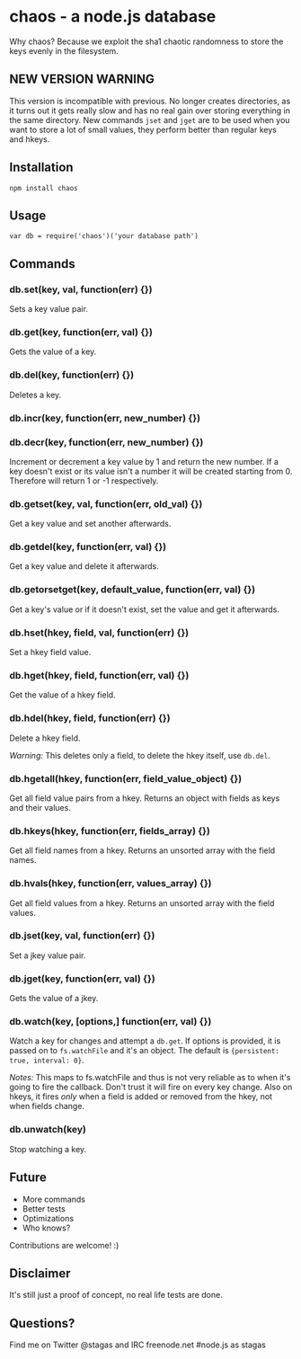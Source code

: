 chaos - a node.js database
==========================

Why chaos? Because we exploit the sha1 chaotic randomness to store the keys evenly in the filesystem.

## NEW VERSION WARNING

This version is incompatible with previous. No longer creates directories, as it turns out
it gets really slow and has no real gain over storing everything in the same directory.
New commands `jset` and `jget` are to be used when you want to store a lot of small values,
they perform better than regular keys and hkeys.

## Installation

    npm install chaos

## Usage

    var db = require('chaos')('your database path')

## Commands

### db.set(key, val, function(err) {})

Sets a key value pair.

### db.get(key, function(err, val) {})

Gets the value of a key.
  
### db.del(key, function(err) {})

Deletes a key.

### db.incr(key, function(err, new_number) {})
### db.decr(key, function(err, new_number) {})

Increment or decrement a key value by 1 and return the new number. If a key doesn't exist or its value isn't a number it will be created starting from 0. Therefore will return 1 or -1 respectively.
  
### db.getset(key, val, function(err, old_val) {})
Get a key value and set another afterwards.
  
### db.getdel(key, function(err, val) {})
Get a key value and delete it afterwards.

### db.getorsetget(key, default_value, function(err, val) {})
Get a key's value or if it doesn't exist, set the value and get it afterwards.
  
### db.hset(hkey, field, val, function(err) {})
Set a hkey field value.

### db.hget(hkey, field, function(err, val) {})
Get the value of a hkey field.

### db.hdel(hkey, field, function(err) {})
Delete a hkey field. 

_Warning:_ This deletes only a field, to delete the hkey itself, use `db.del`.

### db.hgetall(hkey, function(err, field_value_object) {})
Get all field value pairs from a hkey. Returns an object with fields as keys and their values.
  
### db.hkeys(hkey, function(err, fields_array) {})
Get all field names from a hkey. Returns an unsorted array with the field names.

### db.hvals(hkey, function(err, values_array) {})
Get all field values from a hkey. Returns an unsorted array with the field values.

### db.jset(key, val, function(err) {})
Set a jkey value pair.

### db.jget(key, function(err, val) {})
Gets the value of a jkey.

### db.watch(key, [options,] function(err, val) {})
Watch a key for changes and attempt a `db.get`. If options is provided, it is passed on to
`fs.watchFile` and it's an object. The default is `{persistent: true, interval: 0}`.

_Notes:_ This maps to fs.watchFile and thus is not very reliable as to when it's going to fire the callback. Don't trust it will fire on every key change.
Also on hkeys, it fires _only_ when a field is added or removed from the hkey, not when fields change.

### db.unwatch(key)
Stop watching a key.
  
## Future

* More commands
* Better tests
* Optimizations
* Who knows?

Contributions are welcome! :)

## Disclaimer

It's still just a proof of concept, no real life tests are done.

## Questions? 

Find me on Twitter @stagas and IRC freenode.net #node.js as stagas
